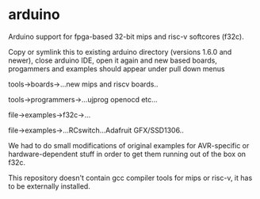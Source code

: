 # arduino

Arduino support for fpga-based 32-bit mips and risc-v 
softcores (f32c).

Copy or symlink this to existing arduino directory 
(versions 1.6.0 and newer), close arduino IDE, open
it again and new based boards, progammers
and examples should appear under pull down menus

tools->boards->...new mips and riscv boards..

tools->programmers->...ujprog openocd etc...

file->examples->f32c->...

file->examples->...RCswitch...Adafruit GFX/SSD1306..

We had to do small modifications of original examples
for AVR-specific or hardware-dependent stuff in order 
to get them running out of the box on f32c.

This repository doesn't contain gcc compiler tools 
for mips or risc-v, it has to be externally installed.
